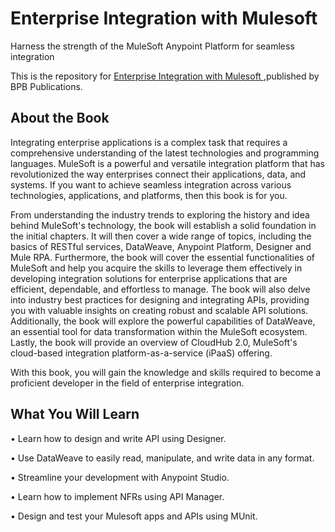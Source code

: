 # Enterprise Integration with Mulesoft

Harness the strength of the MuleSoft Anypoint Platform for seamless integration

This is the repository for [Enterprise Integration with Mulesoft
](https://bpbonline.com/products/enterprise-integration-with-mulesoft),published by BPB Publications. 

## About the Book
Integrating enterprise applications is a complex task that requires a comprehensive understanding of the latest technologies and programming languages. MuleSoft is a powerful and versatile integration platform that has revolutionized the way enterprises connect their applications, data, and systems. If you want to achieve seamless integration across various technologies, applications, and platforms, then this book is for you.

From understanding the industry trends to exploring the history and idea behind MuleSoft's technology, the book will establish a solid foundation in the initial chapters. It will then cover a wide range of topics, including the basics of RESTful services, DataWeave, Anypoint Platform, Designer and Mule RPA. Furthermore, the book will cover the essential functionalities of MuleSoft and help you acquire the skills to leverage them effectively in developing integration solutions for enterprise applications that are efficient, dependable, and effortless to manage. The book will also delve into industry best practices for designing and integrating APIs, providing you with valuable insights on creating robust and scalable API solutions. Additionally, the book will explore the powerful capabilities of DataWeave, an essential tool for data transformation within the MuleSoft ecosystem. Lastly, the book will provide an overview of CloudHub 2.0, MuleSoft's cloud-based integration platform-as-a-service (iPaaS) offering. 

With this book, you will gain the knowledge and skills required to become a proficient developer in the field of enterprise integration. 

## What You Will Learn
•  Learn how to design and write API using Designer.

•  Use DataWeave to easily read, manipulate, and write data in any format.

•  Streamline your development with Anypoint Studio.

•  Learn how to implement NFRs using API Manager.

•  Design and test your Mulesoft apps and APIs using MUnit.
